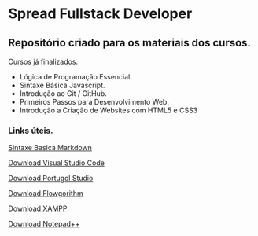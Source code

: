 # Spread Fullstack Developer
## Repositório criado para os materiais dos cursos.



Cursos já finalizados.

- Lógica de Programação Essencial.
- Sintaxe Básica Javascript.
- Introdução ao Git / GitHub.
- Primeiros Passos para Desenvolvimento Web.
- Introdução a Criação de Websites com HTML5 e CSS3



### Links úteis.
[Sintaxe Basica Markdown](https://www.markdownguide.org/basic-syntax/)    

[Download Visual Studio Code](https://code.visualstudio.com/docs/?dv=win)  

[Download Portugol Studio](http://lite.acad.univali.br/portugol/)  

[Download Flowgorithm](http://www.flowgorithm.org)  

[Download XAMPP](https://www.apachefriends.org/xampp-files/8.1.6/xampp-windows-x64-8.1.6-0-VS16-installer.exe)  

[Download Notepad++](https://github.com/notepad-plus-plus/notepad-plus-plus/releases/download/v8.4.1/npp.8.4.1.Installer.x64.exe)  





